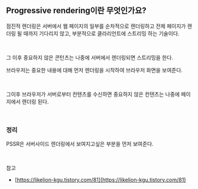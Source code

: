 ## Progressive rendering이란 무엇인가요?

점진적 렌더링은 서버에서 웹 페이지의 일부를 순차적으로 렌더링하고 전체 페이지가 렌더링 될 때까지 기다리지 않고, 부분적으로 클라리언트에 스트리밍 하는 기술이다.

<br>

그 이후 중요하지 않은 콘턴츠는 나중에 서버에서 렌더링되면 스트리밍을 한다.

브라우저는 중요한 내용에 대해 먼저 렌더링을 시작하여 브라우저 화면을 보여준다.

<br>

그이후 브라우저가 서버로부터 컨텐츠를 수신하면 중요하지 않은 컨텐츠는 나중에 페이지에서 렌더링 된다.

<br>

### 정리

PSSR은 서버사이드 렌더링에서 보여지고싶은 부분을 먼저 보여준다.

<br>

참고

- [https://likelion-kgu.tistory.com/81](https://likelion-kgu.tistory.com/81)
